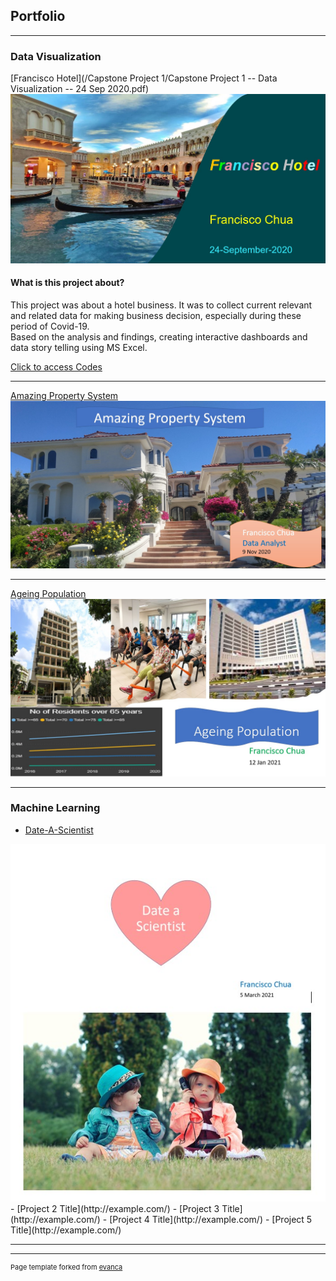 ## Portfolio

---

### Data Visualization 

[Francisco Hotel](/Capstone Project 1/Capstone Project 1 -- Data Visualization -- 24 Sep 2020.pdf)
<img src="images/Capstone Project 1.jpg?raw=true"/>

[comment]: <> (Testcomment)

#### What is this project about?
This project was about a hotel business.  It was to collect current relevant and related data for making business decision, especially during these period of Covid-19.
<br>
Based on the analysis and findings, creating interactive dashboards and data story telling using MS Excel.

[Click to access Codes](https://github.com/Francisco5456/franciscochua.github.io/tree/master/Capstone%20Project%201)

---
[Amazing Property System](/pdf/sample_presentation.pdf)
<img src="images/Capstone Project 2.jpg?raw=true"/>

---
[Ageing Population](http://example.com/)
<img src="images/Capstone Project 3.jpg?raw=true"/>

---

### Machine Learning

- [Date-A-Scientist](http://example.com/)
<img src="images/Capstone Project 4.jpg?raw=true"/>
- [Project 2 Title](http://example.com/)
- [Project 3 Title](http://example.com/)
- [Project 4 Title](http://example.com/)
- [Project 5 Title](http://example.com/)

---




---
<p style="font-size:11px">Page template forked from <a href="https://github.com/evanca/quick-portfolio">evanca</a></p>
<!-- Remove above link if you don't want to attibute -->
